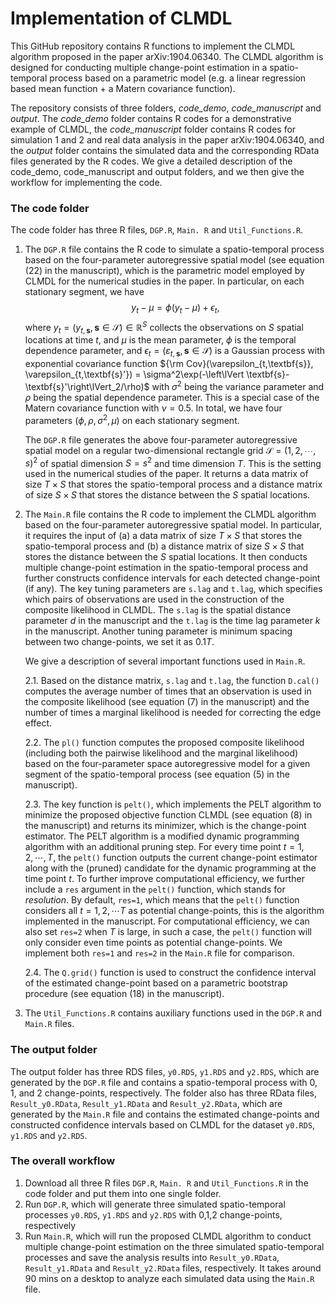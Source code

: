 Implementation of CLMDL
================

This GitHub repository contains R functions to implement the CLMDL algorithm proposed in the paper arXiv:1904.06340. The CLMDL algorithm is designed for conducting multiple change-point estimation in a spatio-temporal process based on a parametric model (e.g. a linear regression based mean function + a Matern covariance function).

The repository consists of three folders, *code_demo*, *code_manuscript* and *output*. The *code_demo* folder contains R codes for a demonstrative example of CLMDL, the *code_manuscript* folder contains R codes for simulation 1 and 2 and real data analysis in the paper arXiv:1904.06340, and the *output* folder contains the simulated data and the corresponding RData files generated by the R codes. We give a detailed description of the code_demo, code_manuscript and output folders, and we then give the workflow for implementing the code.


### The code folder

The code folder has three R files, `DGP.R`, `Main. R` and `Util_Functions.R`.
1. The `DGP.R` file contains the R code to simulate a spatio-temporal process based on the four-parameter autoregressive spatial model (see equation (22) in the manuscript), which is the parametric model employed by CLMDL for the numerical studies in the paper. In particular, on each stationary segment, we have $$y_t-\mu = \phi (y_t-\mu) +\epsilon_t,$$ where $y_t=(y_{t,\textbf{s}}, \textbf{s}\in \mathcal S)\in \mathbb R^S$ collects the observations on $S$ spatial locations at time $t$, and $\mu$ is the mean parameter, $\phi$ is the temporal dependence parameter, and $\epsilon_t=(\varepsilon_{t,\textbf{s}}, \textbf{s}\in \mathcal S)$ is a Gaussian process with exponential covariance function ${\rm Cov}(\varepsilon_{t,\textbf{s}}, \varepsilon_{t,\textbf{s}'}) = \sigma^2\exp(-\left\lVert \textbf{s}-\textbf{s}'\right\lVert_2/\rho)$ with $\sigma^2$ being the variance parameter and $\rho$ being the spatial dependence parameter. This is a special case of the Matern covariance function with $\nu=0.5$. In total, we have four parameters $(\phi, \rho, \sigma^2, \mu)$ on each stationary segment.

   The `DGP.R` file generates the above four-parameter autoregressive spatial model on a regular two-dimensional rectangle grid $\mathcal S=(1,2,\cdots,s)^2$ of spatial dimension $S=s^2$ and time dimension $T$. This is the setting used in the numerical studies of the paper. It returns a data matrix of size $T \times S$ that stores the spatio-temporal process and a distance matrix of size $S\times S$ that stores the distance between the $S$ spatial locations.

2. The `Main.R` file contains the R code to implement the CLMDL algorithm based on the four-parameter autoregressive spatial model. In particular, it requires the input of (a) a data matrix of size $T \times S$ that stores the spatio-temporal process and (b) a distance matrix of size $S\times S$ that stores the distance between the $S$ spatial locations. It then conducts multiple change-point estimation in the spatio-temporal process and further constructs confidence intervals for each detected change-point (if any). The key tuning parameters are `s.lag` and `t.lag`, which specifies which pairs of observations are used in the construction of the composite likelihood in CLMDL. The `s.lag` is the spatial distance parameter $d$ in the manuscript and the `t.lag` is the time lag parameter $k$ in the manuscript. Another tuning parameter is minimum spacing between two change-points, we set it as $0.1 T$.

   We give a description of several important functions used in `Main.R`.
   
   2.1. Based on the distance matrix, `s.lag` and `t.lag`, the function `D.cal()` computes the average number of times that an observation is used in the composite likelihood (see equation (7) in the manuscript) and the number of times a marginal likelihood is needed for correcting the edge effect.

   2.2. The `pl()` function computes the proposed composite likelihood (including both the pairwise likelihood and the marginal likelihood) based on the four-parameter space autoregressive model for a given segment of the spatio-temporal process (see equation (5) in the manuscript).

   2.3. The key function is `pelt()`, which implements the PELT algorithm to minimize the proposed objective function CLMDL (see equation (8) in the manuscript) and returns its minimizer, which is the change-point estimator. The PELT algorithm is a modified dynamic programming algorithm with an additional pruning step. For every time point $t=1,2,\cdots, T$, the `pelt()` function outputs the current change-point estimator along with the (pruned) candidate for the dynamic programming at the time point $t$. To further improve computational efficiency, we further include a `res` argument in the `pelt()` function, which stands for *resolution*. By default, `res=1`, which means that the `pelt()` function considers all $t=1,2,\cdots T$ as potential change-points, this is the algorithm implemented in the manuscript. For computational efficiency, we can also set `res=2` when $T$ is large, in such a case, the `pelt()` function will only consider even time points as potential change-points. We implement both `res=1` and `res=2` in the `Main.R` file for comparison.

   2.4. The `Q.grid()` function is used to construct the confidence interval of the estimated change-point based on a parametric bootstrap procedure (see equation (18) in the manuscript).

4. The `Util_Functions.R` contains auxiliary functions used in the `DGP.R` and `Main.R` files.

### The output folder

The output folder has three RDS files, `y0.RDS`, `y1.RDS` and `y2.RDS`, which are generated by the `DGP.R` file and contains a spatio-temporal process with 0, 1, and 2 change-points, respectively. The folder also has three RData files, `Result_y0.RData`, `Result_y1.RData` and `Result_y2.RData`, which are generated by the `Main.R` file and contains the estimated change-points and constructed confidence intervals based on CLMDL for the dataset `y0.RDS`, `y1.RDS` and `y2.RDS`.

### The overall workflow

1. Download all three R files `DGP.R`, `Main. R` and `Util_Functions.R` in the code folder and put them into one single folder.
2. Run `DGP.R`, which will generate three simulated spatio-temporal processes `y0.RDS`, `y1.RDS` and `y2.RDS` with 0,1,2 change-points, respectively
3. Run `Main.R`, which will run the proposed CLMDL algorithm to conduct multiple change-point estimation on the three simulated spatio-temporal processes and save the analysis results into `Result_y0.RData`, `Result_y1.RData` and `Result_y2.RData` files, respectively. It takes around 90 mins on a desktop to analyze each simulated data using the `Main.R` file.

